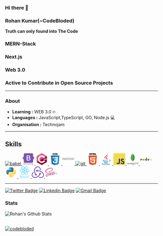 ### Hi there 👋

### Rohan Kumar(~CodeBloded)
**Truth can only found into  The Code**

### MERN-Stack
### Next.js
### Web 3.0
### Active to Contribute in Open Source Projects

---------------------------------------------------------------------------------------------------------------------------------------------------------------------------------
### About


-  **Learning :** WEB 3.0 🔥
-  **Languages :** JavaScript,TypeScript, GO, Node.js 💻
-  **Organisation :** Technojam

---------------------------------------------------------------------------------------------------------------------------------------------------------------------------------
## Skills
<p align="left"> <a href="https://babeljs.io/" target="_blank"> <img src="https://www.vectorlogo.zone/logos/babeljs/babeljs-icon.svg" alt="babel" width="40" height="40"/> </a> <a href="https://getbootstrap.com" target="_blank"> <img src="https://raw.githubusercontent.com/devicons/devicon/master/icons/bootstrap/bootstrap-plain-wordmark.svg" alt="bootstrap" width="40" height="40"/> </a> <a href="https://www.w3schools.com/cpp/" target="_blank"> <img src="https://raw.githubusercontent.com/devicons/devicon/master/icons/cplusplus/cplusplus-original.svg" alt="cplusplus" width="40" height="40"/> </a> <a href="https://www.w3schools.com/css/" target="_blank"> <img src="https://raw.githubusercontent.com/devicons/devicon/master/icons/css3/css3-original-wordmark.svg" alt="css3" width="40" height="40"/> </a> <a href="https://expressjs.com" target="_blank"> <img src="https://raw.githubusercontent.com/devicons/devicon/master/icons/express/express-original-wordmark.svg" alt="express" width="40" height="40"/> </a> <a href="https://git-scm.com/" target="_blank"> <img src="https://www.vectorlogo.zone/logos/git-scm/git-scm-icon.svg" alt="git" width="40" height="40"/> </a> <a href="https://www.w3.org/html/" target="_blank"> <img src="https://raw.githubusercontent.com/devicons/devicon/master/icons/html5/html5-original-wordmark.svg" alt="html5" width="40" height="40"/> </a> <a href="https://www.java.com" target="_blank"> <img src="https://raw.githubusercontent.com/devicons/devicon/master/icons/java/java-original.svg" alt="java" width="40" height="40"/> </a> <a href="https://developer.mozilla.org/en-US/docs/Web/JavaScript" target="_blank"> <img src="https://raw.githubusercontent.com/devicons/devicon/master/icons/javascript/javascript-original.svg" alt="javascript" width="40" height="40"/> </a> <a href="https://www.mongodb.com/" target="_blank"> <img src="https://raw.githubusercontent.com/devicons/devicon/master/icons/mongodb/mongodb-original-wordmark.svg" alt="mongodb" width="40" height="40"/> </a> <a href="https://nodejs.org" target="_blank"> <img src="https://raw.githubusercontent.com/devicons/devicon/master/icons/nodejs/nodejs-original-wordmark.svg" alt="nodejs" width="40" height="40"/> </a> <a href="https://www.python.org" target="_blank"> <img src="https://raw.githubusercontent.com/devicons/devicon/master/icons/python/python-original.svg" alt="python" width="40" height="40"/> </a> <a href="https://reactjs.org/" target="_blank"> <img src="https://raw.githubusercontent.com/devicons/devicon/master/icons/react/react-original-wordmark.svg" alt="react" width="40" height="40"/> </a> <a href="https://redux.js.org" target="_blank"> <img src="https://raw.githubusercontent.com/devicons/devicon/master/icons/redux/redux-original.svg" alt="redux" width="40" height="40"/> </a> <a href="https://sass-lang.com" target="_blank"> <img src="https://raw.githubusercontent.com/devicons/devicon/master/icons/sass/sass-original.svg" alt="sass" width="40" height="40"/> </a> </p>

-------------------------------------------------------------------------------------------------------------------------------------------------------------
[![Twitter Badge](https://img.shields.io/badge/-rohanxrajput-1ca0f1?style=flat-square&logo=twitter&logoColor=white&link=https://twitter.com/Isha_1321)](https://twitter.com/rohanxRajput)  [![Linkedin Badge](https://img.shields.io/badge/-Rohan_Kumar-blue?style=flat-square&logo=Linkedin&logoColor=white&link=https://www.linkedin.com/in/ishagupta20//)](https://www.linkedin.com/in/rohan-kumar-024bb818a/) [![Gmail Badge](https://img.shields.io/badge/-rohanrajput16.phy@gmail.com-c14438?style=flat-square&logo=Gmail&logoColor=white&link=mailto:rohanrajput16.phy@gmail.com)](mailto:rohanrajput16.phy@gmail.com)
### Stats

<a href="#stats">
<img align="left" alt="Rohan's Github Stats" src="https://github-readme-stats.vercel.app/api?username=codebloded&show_icons=true&hide_border=true&include_all_commits2021=true"/>
</br>
</br>

<p><img align="center" src = "https://github-readme-streak-stats.herokuapp.com/?user=codebloded&" alt="codebloded" /></p>
</br>
</br>







